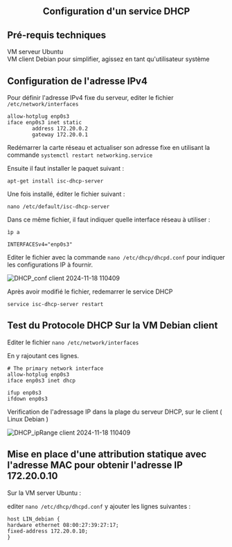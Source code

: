 <div align="center"><H2>Configuration d'un service DHCP</H2></div>

## Pré-requis techniques

VM serveur Ubuntu       
VM client Debian 
pour simplifier, agissez en tant qu'utilisateur système

## Configuration de l'adresse IPv4

Pour définir l'adresse IPv4 fixe du serveur, editer le fichier ``/etc/network/interfaces``                          
```#The primary network interface
allow-hotplug enp0s3
iface enp0s3 inet static
        address 172.20.0.2
        gateway 172.20.0.1
```
Redémarrer la carte réseau et actualiser son adresse fixe en utilisant la commande 
```systemctl restart networking.service```

Ensuite il faut installer le paquet suivant :

```
apt-get install isc-dhcp-server
```

Une fois installé, éditer le fichier suivant :

```
nano /etc/default/isc-dhcp-server
```
Dans ce même fichier, il faut indiquer quelle interface réseau à utiliser :

```ìp a```

```
INTERFACESv4="enp0s3"
```
Editer le fichier avec la commande ```nano /etc/dhcp/dhcpd.conf``` pour indiquer les configurations IP à fournir.

![DHCP_conf client 2024-11-18 110409](https://github.com/user-attachments/assets/c99e7b61-192a-44b2-95dd-5a8887b1c5d2)


Après avoir modifié le fichier, redemarrer le service DHCP 

```
service isc-dhcp-server restart
```

## Test du Protocole DHCP Sur la VM Debian client

Editer le fichier ```nano /etc/network/interfaces```

En y rajoutant ces lignes.
```
# The primary network interface
allow-hotplug enp0s3
iface enp0s3 inet dhcp
```

```
ifup enp0s3
ifdown enp0s3
```
Verification de l'adressage IP dans la plage du serveur DHCP, sur le client ( Linux Debian ) 

![DHCP_ipRange client 2024-11-18 110409](https://github.com/user-attachments/assets/240ba314-c5ed-414f-833f-11f7974a6a68)

## Mise en place d'une attribution statique avec l'adresse MAC pour obtenir l'adresse IP 172.20.0.10

Sur la VM server Ubuntu : 

editer ```nano /etc/dhcp/dhcpd.conf``` y ajouter les lignes suivantes :

```
host LIN_debian {
hardware ethernet 08:00:27:39:27:17;
fixed-address 172.20.0.10;
}
```




